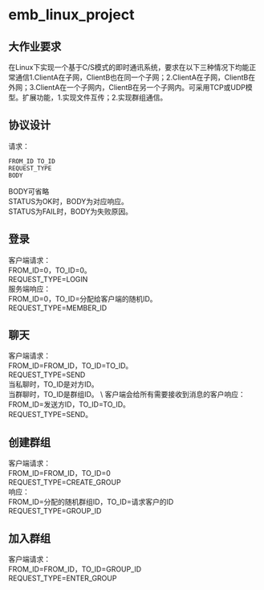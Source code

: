 # emb_linux_project
## 大作业要求
在Linux下实现一个基于C/S模式的即时通讯系统，要求在以下三种情况下均能正常通信1.ClientA在子网，ClientB也在同一个子网；2.ClientA在子网，ClientB在外网；3.ClientA在一个子网内，ClientB在另一个子网内。可采用TCP或UDP模型。扩展功能，1.实现文件互传；2.实现群组通信。

## 协议设计

请求：
```
FROM_ID TO_ID
REQUEST_TYPE
BODY
```
BODY可省略 \
STATUS为OK时，BODY为对应响应。 \
STATUS为FAIL时，BODY为失败原因。 
## 登录
客户端请求：\
FROM_ID=0，TO_ID=0。 \
REQUEST_TYPE=LOGIN \
服务端响应： \
FROM_ID=0，TO_ID=分配给客户端的随机ID。 \
REQUEST_TYPE=MEMBER_ID 

## 聊天
客户端请求： \
FROM_ID=FROM_ID，TO_ID=TO_ID。 \
REQUEST_TYPE=SEND \
当私聊时，TO_ID是对方ID。 \
当群聊时，TO_ID是群组ID。 \ 
客户端会给所有需要接收到消息的客户响应： \
FROM_ID=发送方ID，TO_ID=TO_ID。 \
REQUEST_TYPE=SEND。 

## 创建群组
客户端请求： \
FROM_ID=FROM_ID，TO_ID=0 \
REQUEST_TYPE=CREATE_GROUP \
响应： \
FROM_ID=分配的随机群组ID，TO_ID=请求客户的ID \
REQUEST_TYPE=GROUP_ID 

## 加入群组
客户端请求： \
FROM_ID=FROM_ID，TO_ID=GROUP_ID \
REQUEST_TYPE=ENTER_GROUP 

